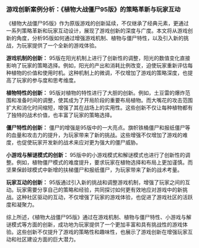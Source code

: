 ### 游戏创新案例分析：《植物大战僵尸95版》的策略革新与玩家互动

《植物大战僵尸95版》作为原版游戏的创新延续，不仅继承了经典元素，更通过一系列策略革新和玩家互动设计，展现了游戏创新的深度与广度。本文将从游戏创新的角度，分析95版如何通过增强游戏机制、植物与僵尸特性，以及引入新的挑战，为玩家提供了一个全新的游戏体验。

**游戏机制的创新：**
95版在阳光机制上进行了创新性的调整，阳光的数值变化直接影响了玩家的策略选择。例如，阳光的产出和消耗比例改变，迫使玩家重新评估每种植物的价值和使用时机。这种机制上的微调，不仅增加了游戏的策略深度，也提高了玩家的参与度和思考维度。

**植物特性的创新：**
95版对植物的特性进行了大胆的创新。例如，土豆雷的爆炸范围和准备时间的调整，使其成为了开局阶段的重要布局植物。而大嘴花的攻击范围扩大和消化时间缩短，增强了其在战场上的实用性。这些创新不仅让每种植物都有了独特的战术价值，也丰富了玩家的策略选择。

**僵尸特性的创新：**
僵尸的增强是95版中的一大亮点。旗帜铁桶僵尸和报纸僵尸等的血量和攻击力的提升，为玩家带来了新的挑战。这些增强不仅增加了游戏的难度，也促使玩家开发新的战术来应对更为强大的僵尸威胁。

**小游戏与解谜模式的创新：**
95版中的小游戏模式和解谜模式也进行了创新性的调整。例如，植物僵尸模式的难度提升，要求玩家在植物选择和布局上更加谨慎。而坚果保龄球模式中新增的扶梯僵尸和报纸僵尸，为玩家带来了新的战术考量。

**玩家互动的创新：**
95版通过引入新的挑战和调整游戏机制，增强了玩家之间的互动。玩家需要分享自己的策略和经验，共同探讨如何更有效地应对游戏中的新挑战。这种社区驱动的互动，不仅增强了玩家的游戏体验，也促进了游戏社区的活跃度和凝聚力。

综上所述，《植物大战僵尸95版》通过在游戏机制、植物与僵尸特性、小游戏与解谜模式等方面的创新，成功地为玩家提供了一个更加丰富和具有挑战性的游戏体验。这些创新不仅提升了游戏的策略性和趣味性，也展示了游戏创新在增强玩家互动和社区建设方面的巨大潜力。